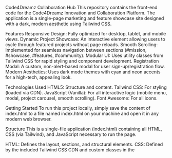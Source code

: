 Code4Dreamz Collaboration Hub
This repository contains the front-end code for the Code4Dreamz Innovation and Collaboration Platform. The application is a single-page marketing and feature showcase site designed with a dark, modern aesthetic using Tailwind CSS.

Features
Responsive Design: Fully optimized for desktop, tablet, and mobile views.
Dynamic Project Showcase: An interactive element allowing users to cycle through featured projects without page reloads.
Smooth Scrolling: Implemented for seamless navigation between sections (#mission, #showcase, #features, #community).
Modular UI: Uses utility classes from Tailwind CSS for rapid styling and component development.
Registration Modal: A custom, non-alert-based modal for user sign-up/registration flow.
Modern Aesthetics: Uses dark mode themes with cyan and neon accents for a high-tech, appealing look.

Technologies Used
HTML5: Structure and content.
Tailwind CSS: For styling (loaded via CDN).
JavaScript (Vanilla): For all interactive logic (mobile menu, modal, project carousel, smooth scrolling).
Font Awesome: For all icons.

Getting Started
To run this project locally, simply save the content of index.html to a file named index.html on your machine and open it in any modern web browser.

Structure
This is a single-file application (index.html) containing all HTML, CSS (via Tailwind), and JavaScript necessary to run the page.

HTML: Defines the layout, sections, and structural elements.
CSS: Defined by the included Tailwind CSS CDN and custom classes in the <style> block.
JavaScript: Located at the end of the <body>, handling all interactivity including:
Initialization of the dynamic project showcase (projects array and renderProject function).
Handling the "Previous" and "Next" buttons.
Toggling the mobile navigation menu.
Managing the registration modal state.
Enabling smooth scrolling for anchor links.

Customization
The primary colors and neon glow effect can be adjusted within the <style> block:
Neon Glow: Modify the text-shadow rule in the .neon-glow class.
Colors: Change the primary cyan color usages (e.g., bg-cyan-600, text-cyan-400) to your desired palette across the HTML body.